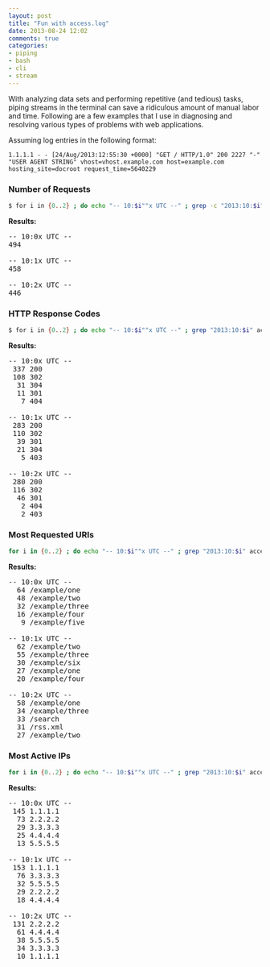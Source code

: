 ```yaml
---
layout: post
title: "Fun with access.log"
date: 2013-08-24 12:02
comments: true
categories: 
- piping
- bash
- cli
- stream
---
```

With analyzing data sets and performing repetitive (and tedious) tasks, piping streams in the terminal can save a ridiculous amount of manual labor and time. Following are a few examples that I use in diagnosing and resolving various types of problems with web applications.

Assuming log entries in the following format:
```
1.1.1.1 - - [24/Aug/2013:12:55:30 +0000] "GET / HTTP/1.0" 200 2227 "-" "USER AGENT STRING" vhost=vhost.example.com host=example.com hosting_site=docroot request_time=5640229
```

### Number of Requests
``` bash Number of requests in a given half hour in 10-minute increments
$ for i in {0..2} ; do echo "-- 10:$i""x UTC --" ; grep -c "2013:10:$i" access.log ; echo -e "\n" ; done
```

__Results:__
<pre>
-- 10:0x UTC --
494

-- 10:1x UTC --
458

-- 10:2x UTC --
446
</pre>

### HTTP Response Codes
``` bash Sort HTTP response codes in a given half hour in 10-minute increments
$ for i in {0..2} ; do echo "-- 10:$i""x UTC --" ; grep "2013:10:$i" access.log | cut -d\" -f3 | awk '{print $1}' | sort | uniq -c | sort -nr ; echo -e "\n" ; done
```

__Results:__
<pre>
-- 10:0x UTC --
 337 200
 108 302
  31 304
  11 301
   7 404

-- 10:1x UTC --
 283 200
 110 302
  39 301
  21 304
   5 403

-- 10:2x UTC --
 280 200
 116 302
  46 301
   2 404
   2 403
</pre>

### Most Requested URIs
```bash Most-requested URIs in a given half hour in 10-minute increments
for i in {0..2} ; do echo "-- 10:$i""x UTC --" ; grep "2013:10:$i" access.log | cut -d\" -f2 | awk '{print $2}' | cut -d\? -f1 | sort | uniq -c | sort -nr | head -n 5 ; echo -e "\n" ; done
```

__Results:__
<pre>
-- 10:0x UTC --
  64 /example/one
  48 /example/two
  32 /example/three
  16 /example/four
   9 /example/five

-- 10:1x UTC --
  62 /example/two
  55 /example/three
  30 /example/six
  27 /example/one
  20 /example/four

-- 10:2x UTC --
  58 /example/one
  34 /example/three
  33 /search
  31 /rss.xml
  27 /example/two
</pre>

### Most Active IPs
``` bash Most active IPs in a given half hour in 10-minute increments
for i in {0..2} ; do echo "-- 10:$i""x UTC --" ; grep "2013:10:$i" access.log | awk '{print $1}' | sort | uniq -c | sort -nr | head -n 5 ; echo -e "\n" ; done
```

__Results:__
<pre>
-- 10:0x UTC --
 145 1.1.1.1
  73 2.2.2.2
  29 3.3.3.3
  25 4.4.4.4
  13 5.5.5.5

-- 10:1x UTC --
 153 1.1.1.1
  76 3.3.3.3
  32 5.5.5.5
  29 2.2.2.2
  18 4.4.4.4

-- 10:2x UTC --
 131 2.2.2.2
  61 4.4.4.4
  38 5.5.5.5
  34 3.3.3.3
  10 1.1.1.1
</pre>

